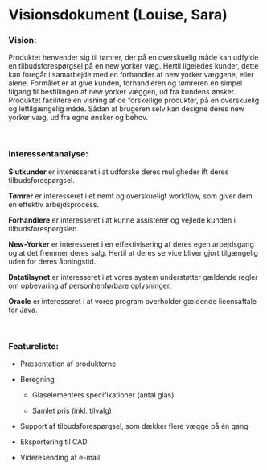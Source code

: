 Visionsdokument (Louise, Sara)
==============================

### Vision:

Produktet henvender sig til tømrer, der på en overskuelig måde kan udfylde en tilbudsforespørgsel på en new yorker væg. Hertil ligeledes kunder, dette kan foregår i samarbejde med en forhandler af new yorker væggene, eller alene. Formålet er at give kunden, forhandleren og tømreren en simpel tilgang til bestillingen af new yorker væggen, ud fra kundens ønsker. Produktet facilitere en visning af de forskellige produkter, på en overskuelig og lettilgængelig måde. Sådan at brugeren selv kan designe deres new yorker væg, ud fra egne ønsker og behov.

<br>

### Interessentanalyse:

**Slutkunder** er interesseret i at udforske deres muligheder ift deres tilbudsforespørgsel.

**Tømrer** er interesseret i et nemt og overskueligt workflow, som giver dem en effektiv arbejdsprocess.

**Forhandlere** er interesseret i at kunne assisterer og vejlede kunden i tilbudsforespørgslen.

**New-Yorker** er interesseret i en effektivisering af deres egen arbejdsgang og at det fremmer deres salg. Hertil at deres service bliver gjort tilgængelig uden for deres åbningstid.

**Datatilsynet** er interesseret i at vores system understøtter gældende regler om opbevaring af personhenførbare oplysninger.

**Oracle** er interesseret i at vores program overholder gældende licensaftale for Java.

<br>

### Featureliste:

-   Præsentation af produkterne

-   Beregning 

    -   Glaselementers specifikationer (antal glas)

    -   Samlet pris (inkl. tilvalg)

-   Support af tilbudsforespørgsel, som dækker flere vægge på én gang

-   Eksportering til CAD

-   Videresending af e-mail